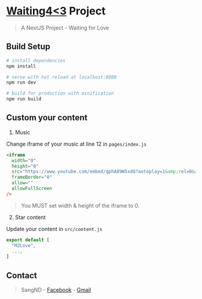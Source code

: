# [Waiting4<3](https://dacsang97.github.io/waiting-m2love/#/) Project

> A NextJS Project - Waiting for Love

## Build Setup

```bash
# install dependencies
npm install

# serve with hot reload at localhost:8080
npm run dev

# build for production with minification
npm run build
```

## Custom your content

1. Music

Change iframe of your music at line 12 in `pages/index.js`

```html
<iframe
  width="0"
  height="0"
  src="https://www.youtube.com/embed/gphA89W5xdQ?autoplay=1&amp;rel=0&amp;controls=0&amp;showinfo=0"
  frameBorder="0"
  allow=""
  allowFullScreen
/>
```

> You MUST set width & height of the iframe to 0.

2. Star content

Update your content in `src/content.js`

```javascript
export default [
  "M2Love",
  ...,
]
```

## Contact

> SangND - [Facebook](https://www.facebook.com/dacsang97) - [Gmail](mailto:dacsang97@gmail.com)
